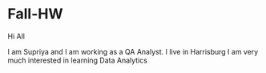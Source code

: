 # Fall-HW

Hi All

I am Supriya and I am working as a QA Analyst. I live in Harrisburg
I am very much interested in learning Data Analytics

